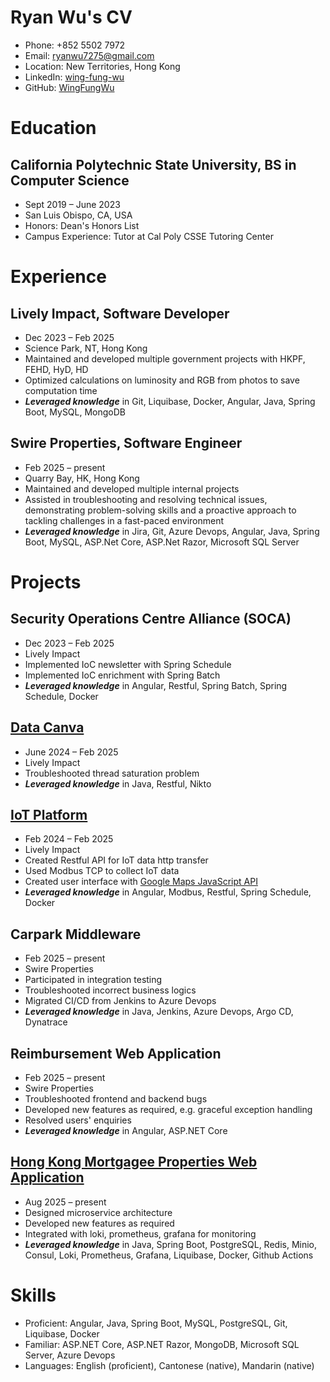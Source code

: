 # Ryan Wu's CV

- Phone: +852 5502 7972
- Email: [ryanwu7275@gmail.com](mailto:ryanwu7275@gmail.com)
- Location: New Territories, Hong Kong
- LinkedIn: [wing-fung-wu](https://linkedin.com/in/wing-fung-wu)
- GitHub: [WingFungWu](https://github.com/WingFungWu)


# Education

## California Polytechnic State University, BS in Computer Science

- Sept 2019 – June 2023
- San Luis Obispo, CA, USA
- Honors: Dean's Honors List
- Campus Experience: Tutor at Cal Poly CSSE Tutoring Center

# Experience

## Lively Impact, Software Developer

- Dec 2023 – Feb 2025
- Science Park, NT, Hong Kong
- Maintained and developed multiple government projects with HKPF, FEHD, HyD, HD
- Optimized calculations on luminosity and RGB from photos to save computation time
- ***Leveraged knowledge*** in Git, Liquibase, Docker, Angular, Java, Spring Boot, MySQL, MongoDB

## Swire Properties, Software Engineer

- Feb 2025 – present
- Quarry Bay, HK, Hong Kong
- Maintained and developed multiple internal projects
- Assisted in troubleshooting and resolving technical issues, demonstrating problem-solving skills and a proactive approach to tackling challenges in a fast-paced environment
- ***Leveraged knowledge*** in Jira, Git, Azure Devops, Angular, Java, Spring Boot, MySQL, ASP.Net Core, ASP.Net Razor, Microsoft SQL Server

# Projects

## Security Operations Centre Alliance (SOCA)

- Dec 2023 – Feb 2025
- Lively Impact
- Implemented IoC newsletter with Spring Schedule
- Implemented IoC enrichment with Spring Batch
- ***Leveraged knowledge*** in Angular, Restful, Spring Batch, Spring Schedule, Docker

## [Data Canva](https://www.livelyimpact.com/data-automation-platform-950/)

- June 2024 – Feb 2025
- Lively Impact
- Troubleshooted thread saturation problem
- ***Leveraged knowledge*** in Java, Restful, Nikto

## [IoT Platform](https://inno.emsd.gov.hk/tc/trial-project/index_id_255.html)

- Feb 2024 – Feb 2025
- Lively Impact
- Created Restful API for IoT data http transfer
- Used Modbus TCP to collect IoT data
- Created user interface with [Google Maps JavaScript API](https://developers.google.com/maps/documentation/javascript/overview)
- ***Leveraged knowledge*** in Angular, Modbus, Restful, Spring Schedule, Docker

## Carpark Middleware

- Feb 2025 – present
- Swire Properties
- Participated in integration testing
- Troubleshooted incorrect business logics
- Migrated CI/CD from Jenkins to Azure Devops
- ***Leveraged knowledge*** in Java, Jenkins, Azure Devops, Argo CD, Dynatrace

## Reimbursement Web Application

- Feb 2025 – present
- Swire Properties
- Troubleshooted frontend and backend bugs
- Developed new features as required, e.g. graceful exception handling
- Resolved users' enquiries
- ***Leveraged knowledge*** in Angular, ASP.NET Core

## [Hong Kong Mortgagee Properties Web Application](https://np2.hk/)

- Aug 2025 – present
- Designed microservice architecture
- Developed new features as required
- Integrated with loki, prometheus, grafana for monitoring
- ***Leveraged knowledge*** in Java, Spring Boot, PostgreSQL, Redis, Minio, Consul, Loki, Prometheus, Grafana, Liquibase, Docker, Github Actions

# Skills

- Proficient: Angular, Java, Spring Boot, MySQL, PostgreSQL, Git, Liquibase, Docker
- Familiar: ASP.NET Core, ASP.NET Razor, MongoDB, Microsoft SQL Server, Azure Devops
- Languages: English (proficient), Cantonese (native), Mandarin (native)
